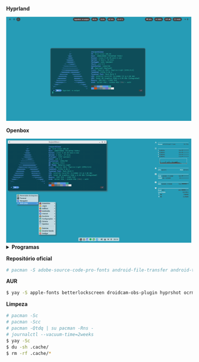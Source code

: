**Hyprland**

<img src="https://github.com/italomourag/dotfiles/blob/main/hyprland.png" alt="Hyprland" width="500"/>

**Openbox**

<img src="https://github.com/italomourag/dotfiles/blob/main/openbox.png" alt="Openbox" width="500"/>

<details>
<summary><b>Programas</b></summary>

| **Programa**                      | **Descrição**                                                                | **Pacote**                       |
|-----------------------------------|------------------------------------------------------------------------------|----------------------------------|
| Android File Transfer             | Transferência de arquivos entre Android e Linux.                             | `android-file-transfer`          |
| Android Tools                     | Ferramentas para desenvolvedores Android.                                    | `android-tools`                  |
| Ark                               | Gerenciador de arquivos para compactação.                                    | `ark`                            |
| Betterlockscreen                  | Tela de bloqueio (X11).                                                      | `betterlockscreen`               |
| BleachBit                         | Limpeza de sistema para liberar espaço.                                      | `bleachbit`                      |
| Blueman                           | Gerenciador de Bluetooth.                                                    | `blueman`                        |
| BlueZ                             | Pilha de protocolos Bluetooth.                                               | `bluez`                          |
| BlueZ Utils                       | Ferramentas para gerenciar Bluetooth.                                        | `bluez-utils`                    |
| Chromium                          | Navegador web.                                                               | `chromium`                       |
| Conky                             | Monitor de sistema. (X11)                                                    | `conky`                          |
| Discord                           | Aplicativo de comunicação.                                                   | `discord`                        |
| Dunst                             | Gerenciador de notificações.                                                 | `dunst`                          |
| Fastfetch                         | Exibe informações do sistema no terminal.                                    | `fastfetch`                      |
| Feh                               | Visualizador de imagens.                                                     | `feh`                            |
| FFmpeg                            | Manipulação de áudio e vídeo.                                                | `ffmpeg`                         |
| Firefox                           | Navegador web.                                                               | `firefox`                        |
| Font Manager                      | Gerenciador de fontes.                                                       | `font-manager`                   |
| Fontconfig                        | Biblioteca para configuração de fontes.                                      | `fontconfig`                     |
| Fuse2                             | Sistema de arquivos em espaço de usuário.                                    | `fuse2`                          |
| Fuse3                             | Sistema de arquivos em espaço de usuário.                                    | `fuse3`                          |
| Git                               | Sistema de controle de versão.                                               | `git`                            |
| G'MIC                             | Manipulação de imagens.                                                      | `gmic`                           |
| GIMP                              | Editor de imagens.                                                           | `gimp`                           |
| Go                                | Linguagem de programação.                                                    | `go`                             |
| GParted                           | Editor de partições.                                                         | `gparted`                        |
| Grep                              | Ferramenta para busca de texto.                                              | `grep`                           |
| Grub Customizer                   | Personaliza o menu de inicialização do GRUB.                                 | `grub-customizer`                |
| Guvcview                          | Visualizador de câmeras USB.                                                 | `guvcview`                       |
| GVFS-MTP                          | Gerenciador de arquivos MTP.                                                 | `gvfs-mtp`                       |
| Gzip                              | Compactador de arquivos.                                                     | `gzip`                           |
| Hyprland                          | Gerenciador de janelas tiling.                                               | `hyprland`                       |
| Hyprlock                          | Tela de bloqueio. (Wayland)                                                  | `hyprlock`                       |
| Hyprshot                          | Captura de tela para Hyprland.                                               | `hyprshot`                       |
| Inkscape                          | Editor de gráficos vetoriais.                                                | `inkscape`                       |
| Inxi                              | Ferramenta para mostrar informações do sistema.                              | `inxi`                           |
| Iputils                           | Ferramentas de rede.                                                         | `iputils`                        |
| KCalc                             | Calculadora.                                                                 | `kcalc`                          |
| Kdenlive                          | Editor de vídeo não linear.                                                  | `kdenlive`                       |
| KIO                               | Ferramentas de entrada/saída para KDE.                                       | `kio`                            |
| Kitty                             | Emulador de terminal.                                                        | `kitty`                          |
| Kvantum                           | Tema para aplicativos Qt.                                                    | `kvantum`                        |
| LibreOffice                       | Aplicativos de escritório de código aberto.                                  | `libreoffice-still`              |
| LibreOffice (PT-BR)               | Tradução em português do Brasil para o LibreOffice.                          | `libreoffice-still-pt-br`        |
| LXTask                            | Gerenciador de tarefas.                                                      | `lxtask`                         |
| Materia GTK Theme                 | Tema GTK baseado em Material Design.                                         | `materia-gtk-theme`              |
| Mousepad                          | Editor de texto.                                                             | `mousepad`                       |
| MPV                               | Player de mídia.                                                             | `mpv`                            |
| Nano                              | Editor de texto.                                                             | `nano`                           |
| Network Manager Applet            | Gerencia conexões de rede.                                                   | `network-manager-applet`         |
| NetworkManager                    | Gerenciador de rede.                                                         | `networkmanager`                 |
| Nicotine+                         | Cliente de downloads de música.                                              | `nicotine+`                      |
| Nitrogen                          | Gerenciador de papéis de parede.                                             | `nitrogen`                       |
| Notification Daemon               | Gerenciador de notificações.                                                 | `notification-daemon`            |
| NWG Look                          | Gerenciador de temas.                                                        | `nwg-look`                       |
| Obconf                            | Configurador de janelas para Openbox.                                        | `obconf`                         |
| Obmenu Generator                  | Cria menus para Openbox.                                                     | `obmenu-generator`               |
| OCRmyPDF                          | Converte PDFs em documentos editáveis.                                       | `ocrmypdf`                       |
| Okular                            | Visualizador de documentos.                                                  | `okular`                         |
| Openbox                           | Gerenciador de janelas.                                                      | `openbox`                        |
| Ostree                            | Sistema de controle de versões para arquivos.                                | `ostree`                         |
| P7Zip                             | Ferramenta de compactação e descompactação.                                  | `p7zip`                          |
| Pamixer                           | Controle de volume para PulseAudio.                                          | `pamixer`                        |
| PCIutils                          | Ferramentas para gerenciar dispositivos PCI.                                 | `pciutils`                       |
| PDF Arranger                      | Organiza PDFs.                                                               | `pdfarranger`                    |
| Picom                             | Compositor para X11.                                                         | `picom-fglabs-git`               |
| Pipewire                          | Servidor de áudio.                                                           | `pipewire`                       |
| Playerctl                         | Controle de players de mídia.                                                | `playerctl`                      |
| Polkit                            | Framework de controle de acesso.                                             | `polkit`                         |
| Polkit-Gnome                      | Integração do Polkit com o GNOME.                                            | `polkit-gnome`                   |
| Polkit-Qt5                        | Integração do Polkit com Qt5.                                                | `polkit-qt5`                     |
| Polkit-Qt6                        | Integração do Polkit com Qt6.                                                | `polkit-qt6`                     |
| Qbittorrent                       | Cliente de torrent.                                                          | `qbittorrent`                    |
| Qt5ct                             | Configurador de temas Qt5.                                                   | `qt5ct`                          |
| Qt6ct                             | Configurador de temas Qt6.                                                   | `qt6ct`                          |
| Retroarch                         | Frontend para emuladores de jogos.                                           | `retroarch`                      |
| Retroarch Assets (Ozone)          | Assets para o Retroarch com tema Ozone.                                      | `retroarch-assets-ozone`         |
| Retroarch Assets (XMB)            | Assets para o Retroarch com tema XMB.                                        | `retroarch-assets-xmb`           |
| Rofi                              | Menu de aplicativos e gerenciador de janelas.                                | `rofi`                           |
| Scrcpy                            | Espelha e controla dispositivos Android.                                     | `scrcpy`                         |
| SDDM                              | Gerenciador de exibição.                                                     | `sddm`                           |
| SDDM Settings                     | Editor de configurações do SDDM.                                             | `sddm-conf-git`                  |
| Spectacle                         | Captura de tela para KDE.                                                    | `spectacle`                      |
| Spotify                           | Serviço de streaming de música.                                              | `spotify`                        |
| System Config Printer             | Configuração de impressora.                                                  | `system-config-printer`          |
| Stremio                           | Plataforma de streaming de vídeo.                                            | `stremio`                        |
| Tauon Music Box                   | Reprodutor de música.                                                        | `tauon-music-box`                |
| Telegram Desktop                  | Mensagens e chamadas.                                                        | `telegram-desktop`               |
| Tesseract                         | OCR para reconhecer texto em imagens.                                        | `tesseract`                      |
**Temas**                           |                                                                              |                                  |
| Breeze                            | Tema visual do KDE Plasma.                                                   | `breeze`                         |
| Papirus Icon Theme                | Ícones (padrão)                                                              | `papirus-icon-theme`             |
| **Cursores**                      |                                                                              |                                  |
| Adwaita Cursors                   | Cursores padrão do GNOME.                                                    | `adwaita-cursors`                |
| Breeze Cursors                    | Cursores padrão do KDE.                                                      | `breeze-cursors`                 |
| **Fontes**                        |                                                                              |                                  |
| Adobe Source Code Pro Fonts       | Fonte monoespaçada da Adobe.                                                 | `adobe-source-code-pro-fonts`    |
| Apple Fonts                       | Fontes da Apple.                                                             | `apple-fonts`                    |
| Cantarell Fonts                   | Fontes Cantarell.                                                            | `cantarell-fonts`                |
| Noto Fonts                        | Google Noto com suporte a vários idiomas.                                    | `noto-fonts`                     |
| Noto Fonts Extra                  | Google Noto com variantes adicionais.                                        | `noto-fonts-extra`               |
| TTF JetBrains Mono                | Fonte monoespaçada da JetBrains.                                             | `ttf-jetbrains-mono`             |
| TTF Roboto                        | Fonte Roboto.                                                                | `ttf-roboto`                     |
| TTF Roboto Mono Nerd              | Fonte Roboto Mono com suporte a Nerd Fonts.                                  | `ttf-roboto-mono-nerd`           |
| TTF Nerd Fonts Symbols            | Glifos extras de fontes.                                                     | `ttf-nerd-fonts-symbols`         |
| TTF Nerd Fonts Symbols Mono       | Glifos extras de fontes. (monospace).                                        | `ttf-nerd-fonts-symbols-mono`    |
</details>

**Repositório oficial**
```bash
# pacman -S adobe-source-code-pro-fonts android-file-transfer android-tools ark bleachbit blueman bluez bluez-utils cantarell-fonts chromium conky discord dunst fastfetch feh ffmpeg firefox font-manager fontconfig gmic gimp go gparted grep grub-customizer guvcview gvfs-mtp gzip hyprland hyprlock inkscape inxi iputils kcalc kdenlive kio kitty kvantum libreoffice-still libreoffice-still-pt-br lxtask materia-gtk-theme mousepad mpv nano network-manager-applet networkmanager nicotine+ nitrogen notification-daemon nwg-look okular openbox ostree p7zip pamixer pciutils pdfarranger pipewire playerctl polkit polkit-gnome polkit-qt5 polkit-qt6 python qbittorrent retroarch retroarch-assets-ozone retroarch-assets-xmb rofi scrcpy sddm spectacle system-config-printer telegram-desktop tesseract tesseract-data-eng tesseract-data-osd tesseract-data-por tesseract-data-spa thunar thunar-archive-plugin thunar-media-tags-plugin tor torbrowser-launcher ttf-jetbrains-mono ttf-nerd-fonts-symbols ttf-nerd-fonts-symbols-common ttf-nerd-fonts-symbols-mono unrar unzip upower usbutils vlc waybar wayland wget wine winetricks wireplumber xdotool xf86-input-libinput xfce4-docklike-plugin xfce4-genmon-plugin xfce4-notifyd xfce4-panel xfce4-power-manager xfce4-pulseaudio-plugin xfce4-settings xorg-setxkbmap xorg-xinit xorg-xinput xorg-xmodmap xorg-xprop xorg-xrandr xorg-xset yt-dlp zip zsh
```

**AUR**
```bash
$ yay -S apple-fonts betterlockscreen droidcam-obs-plugin hyprshot ocrmypdf picom-fglabs-git qt5ct qt6ct sddm-conf-git spotify stremio tauon-music-box webapp-manager xseticon youtube-music-bin yt-dlp zotero
```

**Limpeza**
```bash
# pacman -Sc
# pacman -Scc
# pacman -Qtdq | su pacman -Rns -
# journalctl --vacuum-time=2weeks
$ yay -Sc
$ du -sh .cache/
$ rm -rf .cache/*
```
